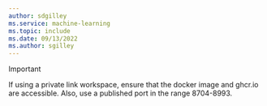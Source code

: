 ```yaml
---
author: sdgilley
ms.service: machine-learning
ms.topic: include
ms.date: 09/13/2022
ms.author: sgilley
---
```


> [!IMPORTANT]
> If using a private link workspace, ensure that the docker image and ghcr.io are accessible. Also, use a published port in the range 8704-8993.
